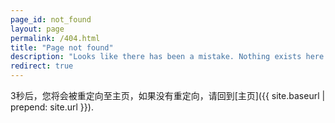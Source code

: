```yaml
---
page_id: not_found
layout: page
permalink: /404.html
title: "Page not found"
description: "Looks like there has been a mistake. Nothing exists here."
redirect: true
---
```


3秒后，您将会被重定向至主页，如果没有重定向，请回到[主页]({{ site.baseurl | prepend: site.url }}).